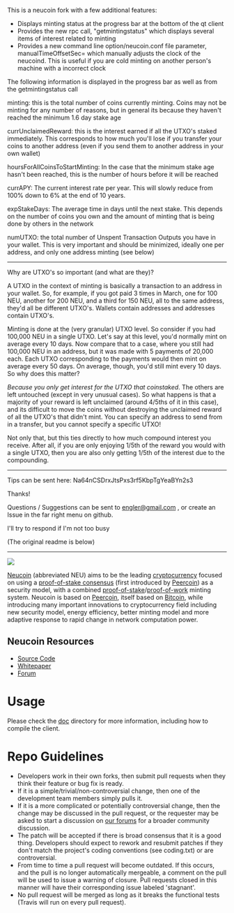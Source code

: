 This is a neucoin fork with a few additional features:

* Displays minting status at the progress bar at the bottom of the qt client
* Provides the new rpc call, "getmintingstatus" which displays several items of interest related to minting
* Provides a new command line option/neucoin.conf file parameter, manualTimeOffsetSec=<value> which manually adjusts the clock of the neucoind. This is useful if you are cold minting on another person's machine with a incorrect clock

The following information is displayed in the progress bar as well as from the getmintingstatus call

minting: this is the total number of coins currently minting. Coins may not be minting for any number of reasons, but in general its because they haven't reached the minimum 1.6 day stake age

currUnclaimedReward: this is the interest earned if all the UTXO's staked immediately. This corresponds to how much you'll lose if you transfer your coins to another address (even if you send them to another address in your own wallet)

hoursForAllCoinsToStartMinting: In the case that the minimum stake age hasn't been reached, this is the number of hours before it will be reached

currAPY: The current interest rate per year. This will slowly reduce from 100% down to 6% at the end of 10 years.

expStakeDays: The average time in days until the next stake. This depends on the number of coins you own and the amount of minting that is being done by others in the network

numUTXO: the total number of Unspent Transaction Outputs you have in your wallet. This is very important and should be minimized, ideally one per address, and only one address minting (see below)

---

Why are UTXO's so important (and what are they)?

A UTXO in the context of minting is basically a transaction to an address in your wallet. So, for example, if you got paid 3 times in March, one for 100 NEU, another for 200 NEU, and a third for 150 NEU, all to the same address, they'd all be different UTXO's. Wallets contain addresses and addresses contain UTXO's.

Minting is done at the (very granular) UTXO level. So consider if you had 100,000 NEU in a single UTXO. Let's say at this level, you'd normally mint on average every 10 days. Now compare that to a case, where you still had 100,000 NEU in an address, but it was made with 5 payments of 20,000 each. Each UTXO corresponding to the payments would then mint on average every 50 days. On average, though, you'd still mint every 10 days. So why does this matter?

*Because you only get interest for the UTXO that coinstaked*. The others are left untouched (except in very unusual cases). So what happens is that a majority of your reward is left unclaimed (around 4/5ths of it in this case), and its difficult to move the coins without destroying the unclaimed reward of all the UTXO's that didn't mint. You can specify an address to send from in a transfer, but you cannot specify a specific UTXO!

Not only that, but this ties directly to how much compound interest you receive. After all, if you are only enjoying 1/5th of the reward you would with a single UTXO, then you are also only getting 1/5th of the interest due to the compounding.

---

Tips can be sent here: Na64nCSDrxJtsPxs3rf5KbpTgYeaBYn2s3

Thanks!

Questions / Suggestions can be sent to engler@gmail.com , or create an Issue in the far right menu on github.

I'll try to respond if I'm not too busy

(The original readme is below)

---


![](http://i.imgur.com/5P9mGCc.png)

[Neucoin](http://neucoin.org/) (abbreviated NEU) aims to be the leading [cryptocurrency](https://en.wikipedia.org/wiki/Cryptocurrency) focused on using a [proof-of-stake consensus](http://en.wikipedia.org/wiki/Proof-of-stake) (first introduced by [Peercoin](https://github.com/ppcoin/ppcoin)) as a security model, with a combined [proof-of-stake](http://en.wikipedia.org/wiki/Proof-of-stake)/[proof-of-work](https://en.wikipedia.org/wiki/Proof-of-work_system) minting system. Neucoin is based on [Peercoin](http://peercoin.net/), itself based on [Bitcoin](http://bitcoin.org/en/), while introducing many important innovations to cryptocurrency field including new security model, energy efficiency, better minting model and more adaptive response to rapid change in network computation power.

## Neucoin Resources

  * [Source Code](https://github.com/neucoin/neucoin)
  * [Whitepaper](http://www.neucoin.org/en/whitepaper/)
  * [Forum](http://forum.neucoin.org/)

# Usage

Please check the [doc](https://github.com/neucoin/neucoin/blob/master/doc/) directory for more information, including how to compile the client.

# Repo Guidelines

  * Developers work in their own forks, then submit pull requests when they think their feature or bug fix is ready.
  * If it is a simple/trivial/non-controversial change, then one of the development team members simply pulls it.
  * If it is a more complicated or potentially controversial change, then the change may be discussed in the pull request, or the requester may be asked to start a discussion on [our forums](http://forum.neucoin.org/) for a broader community discussion.
  * The patch will be accepted if there is broad consensus that it is a good thing. Developers should expect to rework and resubmit patches if they don't match the project's coding conventions (see coding.txt) or are controversial.
  * From time to time a pull request will become outdated. If this occurs, and the pull is no longer automatically mergeable, a comment on the pull will be used to issue a warning of closure. Pull requests closed in this manner will have their corresponding issue labeled 'stagnant'.
  * No pull request will be merged as long as it breaks the functional tests (Travis will run on every pull request).
